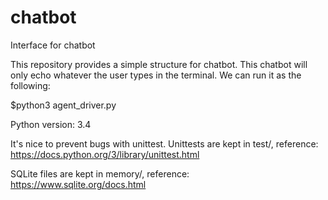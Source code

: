 # chatbot
Interface for chatbot

This repository provides a simple structure for chatbot. This chatbot will only echo whatever the user types in the terminal. We can run it as the following:

$python3 agent_driver.py


Python version: 3.4

It's nice to prevent bugs with unittest. Unittests are kept in test/, reference: https://docs.python.org/3/library/unittest.html

SQLite files are kept in memory/, reference: https://www.sqlite.org/docs.html






